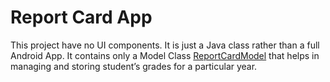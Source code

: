 # Report Card App

This project have no UI components. It is just a Java class rather than a full Android App. It contains only a Model Class [ReportCardModel](/app/src/main/java/com/example/kaushiknsanji/reportcardpojo/models/ReportCard.java) that helps in managing and storing student’s grades for a particular year.
